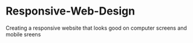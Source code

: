 # Responsive-Web-Design
Creating a responsive website that looks good on computer screens and mobile sreens
